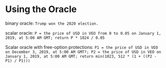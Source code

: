 Using the Oracle
=========


binary oracle: `Trump won the 2020 election.`

scalar oracle: `P = the price of USD in VEO from 0 to 0.05 on January 1, 2019, at 5:00 AM GMT; return P * 1024 / 0.05`

Scalar oracle with free-option protections:
`P1 = the price of USD in VEO on December 3, 2019, at 5:00 AM GMT?; P2 = the price of USD in VEO on January 1, 2019, at 5:00 AM GMT; return min(1023, 512 * (1 + ((P2 - P1) / P1)))`